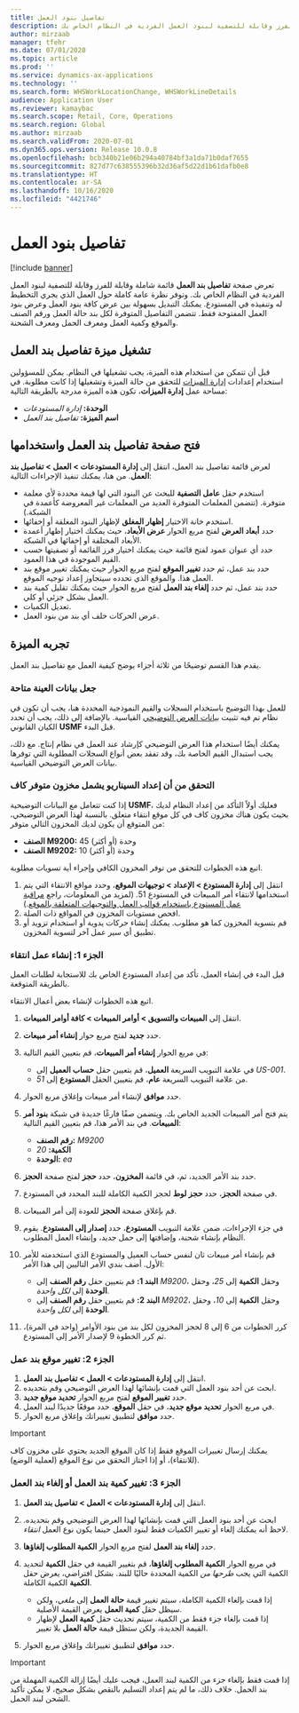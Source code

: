 ```yaml
---
title: تفاصيل بنود العمل
description: يوفر هذا الموضوع معلومات حول صفحة تفاصيل بند العمل، التي تُظهر قائمة شاملة وقابلة للفرز وقابلة للتصفية لبنود العمل الفردية في النظام الخاص بك.
author: mirzaab
manager: tfehr
ms.date: 07/01/2020
ms.topic: article
ms.prod: ''
ms.service: dynamics-ax-applications
ms.technology: ''
ms.search.form: WHSWorkLocationChange, WHSWorkLineDetails
audience: Application User
ms.reviewer: kamaybac
ms.search.scope: Retail, Core, Operations
ms.search.region: Global
ms.author: mirzaab
ms.search.validFrom: 2020-07-01
ms.dyn365.ops.version: Release 10.0.8
ms.openlocfilehash: bcb340b21e06b294a40784bf3a1da71b0daf7655
ms.sourcegitcommit: 827d77c638555396b32d36af5d22d1b61dafb0e8
ms.translationtype: HT
ms.contentlocale: ar-SA
ms.lasthandoff: 10/16/2020
ms.locfileid: "4421746"
---
```

# <a name="work-line-details"></a>تفاصيل بنود العمل

[!include [banner](../includes/banner.md)]

تعرض صفحة **تفاصيل بند العمل** قائمة شاملة وقابلة للفرز وقابلة للتصفية لبنود العمل الفردية في النظام الخاص بك. وتوفر نظرة عامة كاملة حول العمل الذي يجري التخطيط له وتنفيذه في المستودع. يمكنك التبديل بسهولة بين عرض كافة بنود العمل وعرض بنود العمل المفتوحة فقط. تتضمن التفاصيل المتوفرة لكل بند حالة العمل ورقم الصنف والموقع وكمية العمل ومعرف الحمل ومعرف الشحنة.

## <a name="turn-on-the-work-line-details-feature"></a>تشغيل ميزة تفاصيل بند العمل

قبل أن تتمكن من استخدام هذه الميزة، يجب تشغيلها في النظام. يمكن للمسؤولين استخدام إعدادات [إدارة الميزات](../../fin-ops-core/fin-ops/get-started/feature-management/feature-management-overview.md) للتحقق من حالة الميزة وتشغيلها إذا كانت مطلوبة. في مساحة عمل **إدارة الميزات**، تكون هذه الميزة مدرجة بالطريقة التالية:

- **الوحدة:** *إدارة المستودعات*
- **اسم الميزة:** *تفاصيل بند العمل*

## <a name="open-and-use-the-work-line-details-page"></a>فتح صفحة تفاصيل بند العمل واستخدامها

لعرض قائمة تفاصيل بند العمل، انتقل إلى **إدارة المستودعات \> العمل \> تفاصيل بند العمل**. من هنا، يمكنك تنفيذ الإجراءات التالية:

- استخدم حقل **عامل التصفية** للبحث عن البنود التي لها قيمة محددة لأي معلمة متوفرة. (تتضمن المعلمات المتوفرة العديد من المعلمات غير المعروضة كأعمدة في الشبكة.)
- استخدم خانة الاختيار **إظهار المغلق** لإظهار البنود المغلقة أو إخفائها.
- حدد **أبعاد العرض** لفتح مربع الحوار **عرض الأبعاد**، حيث يمكنك اختيار إظهار أعمدة الأبعاد المختلفة أو إخفائها في الشبكة.
- حدد أي عنوان عمود لفتح قائمة حيث يمكنك اختيار فرز القائمة أو تصفيتها حسب القيم الموجودة في هذا العمود.
- حدد بند عمل، ثم حدد **تغيير الموقع** لفتح مربع الحوار حيث يمكنك تغيير موقع بند العمل هذا. والموقع الذي تحدده سيتجاوز إعداد توجيه الموقع.
- حدد بند عمل، ثم حدد **إلغاء بند العمل** لفتح مربع الحوار حيث يمكنك تقليل كمية بند العمل بشكل جزئي أو كلي.
- تعديل الكميات.
- عرض الحركات خلف أي بند من بنود العمل.

## <a name="try-out-the-feature"></a>تجربه الميزة

يقدم هذا القسم توضيحًا من ثلاثة أجزاء يوضح كيفية العمل مع تفاصيل بند العمل.

### <a name="make-sample-data-available"></a>جعل بيانات العينة متاحة

للعمل بهذا التوضيح باستخدام السجلات والقيم النموذجية المحددة هنا، يجب أن تكون في نظام تم فيه تثبيت [بيانات العرض التوضيحي](../../fin-ops-core/dev-itpro/deployment/deploy-demo-environment.md) القياسية. بالإضافة إلى ذلك، يجب أن تحدد الكيان القانوني **USMF** قبل البدء.

يمكنك أيضًا استخدام هذا العرض التوضيحي كإرشاد عند العمل في نظام إنتاج. مع ذلك، يجب استبدال القيم الخاصة بك، وقد تفقد بعض أنواع السجلات المطلوبة التي توفرها بيانات العرض التوضيحي القياسية.

### <a name="verify-that-the-scenario-setup-includes-enough-available-inventory"></a>التحقق من أن إعداد السيناريو يشمل مخزون متوفر كاف

إذا كنت تتعامل مع البيانات التوضيحية **USMF**، فعليك أولاً التأكد من إعداد النظام لديك بحيث يكون هناك مخزون كاف في كل موقع انتقاء متعلق. بالنسبة لهذا العرض التوضيحي، من المتوقع أن يكون لديك المخزون التالي متوفر:

- **الصنف M9200:** 45 وحدة (أو أكثر)
- **الصنف M9202:** 10 وحدة (أو أكثر)

اتبع هذه الخطوات للتحقق من توفر المخزون الكافي وإجراء أية تسويات مطلوبة.

1. انتقل إلى **إدارة المستودع \> الإعداد \> توجيهات الموقع**، وحدد مواقع الانتقاء التي يتم استخدامها لانتقاء أمر المبيعات في المستودع 51. (لمزيد من المعلومات، راجع [مراقبة عمل المستودع باستخدام قوالب العمل والتوجيهات المتعلقة بالموقع](control-warehouse-location-directives.md).)
1. افحص مستويات المخزون في المواقع ذات الصلة.
1. قم بتسوية المخزون كما هو مطلوب. يمكنك إنشاء حركات يدوية أو استخدام تزويد أو تطبيق أي سير عمل آخر لتسوية المخزون.

### <a name="part-1-create-picking-work"></a>الجزء 1: إنشاء عمل انتقاء

قبل البدء في إنشاء العمل، تأكد من إعداد المستودع الخاص بك للاستجابة لطلبات العمل بالطريقة المتوقعة.

اتبع هذه الخطوات لإنشاء بعض أعمال الانتقاء.

1. انتقل إلى **المبيعات والتسويق \> أوامر المبيعات \> كافة أوامر المبيعات‬**.
1. حدد **جديد** لفتح مربع حوار **إنشاء أمر مبيعات**.
1. في مربع الحوار **إنشاء أمر المبيعات**، قم بتعيين القيم التالية:

    - في علامة التبويب السريعة **العميل**، قم بتعيين حقل **حساب العميل** إلى _US-001_.
    - من علامة التبويب السريعة **عام**، قم بتعيين الحقل **المستودع** إلى _51_.

1. حدد **موافق** لإنشاء أمر مبيعات وإغلاق مربع الحوار.
1. يتم فتح أمر المبيعات الجديد الخاص بك. ويتضمن صفًا فارغًا جديدة في شبكة **بنود أمر المبيعات**. في بند الأمر هذا، قم بتعيين القيم التالية:

    - **رقم الصنف:** _M9200_
    - **الكمية:** _20_
    - **الوحدة:** _ea_

1. حدد بند الأمر الجديد، ثم، في قائمة **المخزون**، حدد **حجز** لفتح صفحة **الحجز**.
1. في صفحة **الحجز**، حدد **حجز لوط** لحجز الكمية الكاملة للبند المحدد في المستودع.
1. قم بإغلاق صفحة **الحجز** للعودة إلى أمر المبيعات.
1. في جزء الإجراءات، ضمن علامة التبويب **المستودع**، حدد **إصدار إلى المستودع‬**. يقوم النظام بإنشاء شحنة، وإضافتها إلى حمل جديد، وإنشاء العمل المطلوب.
1. قم بإنشاء أمر مبيعات ثان لنفس حساب العميل والمستودع الذي استخدمته للأمر الأول. أضف بندي الأمر التاليين إلى هذا الأمر:

    - **البند 1:** قم بتعيين حقل **رقم الصنف** إلى _M9200_، وحقل **الكمية** إلى _25_، وحقل **الوحدة** إلى _لكل واحدة_.
    - **البند 2:** قم بتعيين حقل **رقم الصنف** إلى _M9202_، وحقل **الكمية** إلى _10_، وحقل **الوحدة** إلى _لكل واحدة_.

1. كرر الخطوات من 6 إلى 8 لحجز المخزون لكل بند من بنود الأوامر (واحد في المرة)، ثم كرر الخطوة 9 لإصدار الأمر إلى المستودع.

### <a name="part-2-change-the-location-for-a-work-line"></a>الجزء 2: تغيير موقع بند عمل

1. انتقل إلى **إدارة المستودعات \> العمل \> تفاصيل بند العمل**.
1. ابحث عن أحد بنود العمل التي قمت بإنشائها لهذا العرض التوضيحي وقم بتحديده.
1. حدد **تغيير الموقع** لفتح مربع الحوار **تحديد موقع جديد**.
1. في مربع الحوار **تحديد موقع جديد**، في حقل **الموقع**، حدد موقعًا جديدًا لبند العمل.
1. حدد **موافق** لتطبيق تغييراتك وإغلاق مربع الحوار.

> [!IMPORTANT]
> يمكنك إرسال تغييرات الموقع فقط إذا كان الموقع الجديد يحتوي على مخزون كاف (للانتقاء)، أو إذا اجتاز التحقق من نوع الموقع (لعملية الوضع).

### <a name="part-3-change-the-quantity-of-a-work-line-or-cancel-a-work-line"></a>الجزء 3: تغيير كمية بند العمل أو إلغاء بند العمل

1. انتقل إلى **إدارة المستودعات \> العمل \> تفاصيل بند العمل**.
1. ابحث عن أحد بنود العمل التي قمت بإنشائها لهذا العرض التوضيحي وقم بتحديده. لاحظ أنه يمكنك إلغاء أو تغيير الكميات فقط لبنود العمل حينما يكون نوع العمل _انتقاء_.
1. حدد **إلغاء بند العمل** لفتح مربع الحوار **الكمية المطلوب إلغاؤها**.
1. في مربع الحوار **الكمية المطلوب إلغاؤها**، قم بتغيير القيمة في حقل **الكمية** لتحديد الكمية التي يجب *طرحها من* الكمية المحددة حاليًا للبند. بشكل افتراضي، يعرض حقل **الكمية** الكمية الكاملة.

    - إذا قمت بإلغاء الكمية الكاملة، سيتم تغيير قيمة **حالة العمل** إلى _ملغي_، ولكن سيظل حقل **كمية العمل** يعرض القيمة الأصلية.
    - إذا قمت بإلغاء جزء فقط من الكمية، سيتم تحديث حقل **كمية العمل** لإظهار القيمة الجديدة، ولكن ستظل قيمة **حالة العمل** بلا تغيير.

1. حدد **موافق** لتطبيق تغييراتك وإغلاق مربع الحوار.

> [!IMPORTANT]
> إذا قمت فقط بإلغاء جزء من الكمية لبند العمل، فيجب عليك أيضًا إزالة الكمية المهملة من بند الحمل. خلاف ذلك، ما لم يتم إعداد التسليم بالنقص بشكل صحيح، لا يمكن تأكيد الشحن لبند الحمل.
